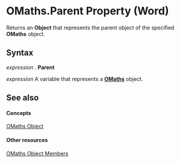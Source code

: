 
# OMaths.Parent Property (Word)

Returns an  **Object** that represents the parent object of the specified **OMaths** object.


## Syntax

 _expression_ . **Parent**

 _expression_ A variable that represents a **[OMaths](5e185b0f-b0c9-16f8-3056-c1114dadd3e0.md)** object.


## See also


#### Concepts


[OMaths Object](5e185b0f-b0c9-16f8-3056-c1114dadd3e0.md)
#### Other resources


[OMaths Object Members](0f5413af-b2d6-b592-7695-be3c02d4e4cb.md)
